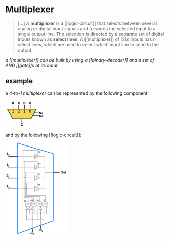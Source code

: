 # Multiplexer

> [...] A **multiplexer** is a [[logic-circuit]] that selects between several analog or digital input signals and forwards the selected input to a single output line. The selection is directed by a separate set of digital inputs known as **select lines**. A [[multiplexer]] of $[2]n$ inputs has $n$ select lines, which are used to select which input line to send to the output.

_a [[multiplexer]] can be built by using a [[binary-decoder]] and a set of AND [[gate]]s at its input_

## example

a _4-to-1 multiplexer_ can be represented by the following component:

![](20220427193833.png)

and by the following [[logic-circuit]]:

![](20220427193839.png)

